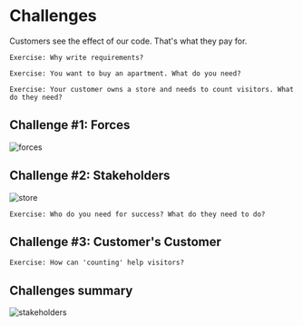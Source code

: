 # Challenges

Customers see the effect of our code. That's what they pay for.

`Exercise: Why write requirements?`


`Exercise: You want to buy an apartment. What do you need?`


`Exercise: Your customer owns a store and needs to count visitors. What do they need?`


## Challenge #1: Forces

![forces](images/intentional-emergent.png "intent-emerge")

## Challenge #2: Stakeholders

![store](images/store.png "store")

`Exercise: Who do you need for success? What do they need to do?`


## Challenge #3: Customer's Customer

`Exercise: How can 'counting' help visitors?`


## Challenges summary

![stakeholders](images/store-stakeholders.png "store-stakeholders")
